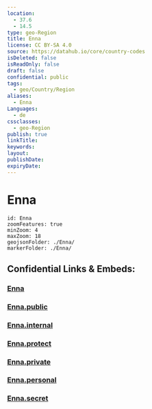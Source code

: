 ```yaml
---
location:
  - 37.6
  - 14.5
type: geo-Region
title: Enna
license: CC BY-SA 4.0
source: https://datahub.io/core/country-codes
isDeleted: false
isReadOnly: false
draft: false
confidential: public
tags:
  - geo/Country/Region
aliases:
  - Enna
Languages:
  - de
cssclasses:
  - geo-Region
publish: true
linkTitle:
keywords:
layout:
publishDate:
expiryDate:
---
```


# Enna

```leaflet
id: Enna
zoomFeatures: true 
minZoom: 4 
maxZoom: 18
geojsonFolder: ./Enna/
markerFolder: ./Enna/
```


## Confidential Links & Embeds: 

### [Enna](/_Standards/Earth/Continent/Europe/Europe~South/Italy/regions~Italy/Sicily/Enna.md) 

### [Enna.public](/_public/Earth/Continent/Europe/Europe~South/Italy/regions~Italy/Sicily/Enna.public.md) 

### [Enna.internal](/_internal/Earth/Continent/Europe/Europe~South/Italy/regions~Italy/Sicily/Enna.internal.md) 

### [Enna.protect](/_protect/Earth/Continent/Europe/Europe~South/Italy/regions~Italy/Sicily/Enna.protect.md) 

### [Enna.private](/_private/Earth/Continent/Europe/Europe~South/Italy/regions~Italy/Sicily/Enna.private.md) 

### [Enna.personal](/_personal/Earth/Continent/Europe/Europe~South/Italy/regions~Italy/Sicily/Enna.personal.md) 

### [Enna.secret](/_secret/Earth/Continent/Europe/Europe~South/Italy/regions~Italy/Sicily/Enna.secret.md)

